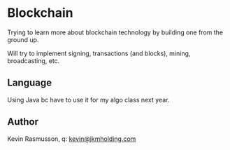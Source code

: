 # Blockchain

Trying to learn more about blockchain technology by building one from the ground up.

Will try to implement signing, transactions (and blocks), mining, broadcasting, etc. 

## Language

Using Java bc have to use it for my algo class next year.

## Author

Kevin Rasmusson, q: kevin@jkmholding.com
